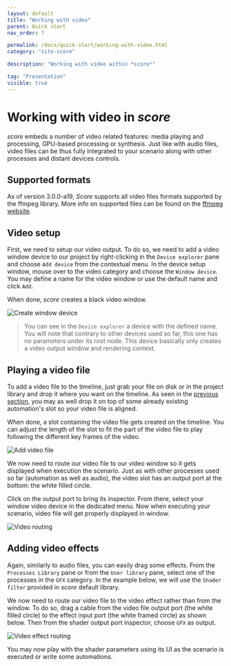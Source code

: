 ```yaml
---
layout: default
title: "Working with video"
parent: Quick start
nav_order: 7

permalink: /docs/quick-start/working-with-video.html
category: "site-score"

description: "Working with video within *score*"

tag: "Presentation"
visible: true
---
```

# Working with video in *score*

*score* embeds a number of video related features: media playing and processing, GPU-based processing or synthesis. Just like with audio files, video files can be thus fully integrated to your scenario along with other processes and distant devices controls.

## Supported formats

As of version 3.0.0-a19, *Score* supports all video files formats supported by the ffmpeg library. More info on supported files can be found on the [ffmpeg website](https://www.ffmpeg.org/general.html#Video-Codecs).
## Video setup

First, we need to setup our video output. To do so, we need to add a video window device to our project by right-clicking in the `Device explorer` pane and choose `Add device` from the contextual menu. In the device setup window, mouse over to the video category and choose the `Window device`. You may define a name for the video window or use the default name and click `Add`.

When done, *score* creates a black video window.

![Create window device](/score-docs/assets/images/quick-start/working-with-video/window-device.gif)


> You can see in the `Device explorer` a device with the defined name. You will note that contrary to other devices used so far, this one has no parameters under its root node. This device basically only creates a video output window and rendering context.

## Playing a video file

To add a video file to the timeline, just grab your file on disk or in the project library and drop it where you want on the timeline. As seen in the [previous section](/docs/quick-start/working-with-audio.html "Working with audio within score"), you may as well drop it on top of some already existing automation's slot so your video file is aligned.

When done, a slot containing the video file gets created on the timeline. You can adjust the length of the slot to fit the part of the video file to play following the different key frames of the video.

![Add video file](/score-docs/assets/images/quick-start/working-with-video/adding-video-file.gif)

We now need to route our video file to our video window so it gets displayed when execution the scenario. Just as with other processes used so far (automation as well as audio), the video slot has an output port at the bottom: the white filled circle. 

Click on the output port to bring its inspector. From there, select your window video device in the dedicated menu. Now when executing your scenario, video file will get properly displayed in window.

![Video routing](/score-docs/assets/images/quick-start/working-with-video/video-routing.gif)

## Adding video effects

Again, similarly to audio files, you can easily drag some effects. From the `Processes Library` pane or from the `User library` pane, select one of the processes in the `GFX` category. In the example below, we will use the `Shader filter` provided in *score* default library.

We now need to route our video file to the video effect rather than from the window. To do so, drag a cable from the video file output port (the white filled circle) to the effect input port (the white framed circle) as shown below. Then from the shader output port inspector, choose `GFX` as output.

![Video effect routing](/score-docs/assets/images/quick-start/working-with-video/video-effect-routing.gif)

You may now play with the shader parameters using its UI as the scenario is executed or write some automations.

